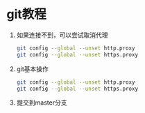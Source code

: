 # git教程
1. 如果连接不到，可以尝试取消代理
    ```sh
    git config --global --unset http.proxy
    git config --global --unset https.proxy
    ```
2. git基本操作
    ```sh
    git config --global --unset http.proxy
    git config --global --unset https.proxy
    ```
3. 提交到master分支